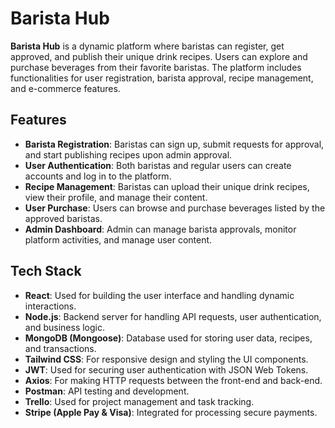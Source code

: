 # Barista Hub

**Barista Hub** is a dynamic platform where baristas can register, get approved, and publish their unique drink recipes. Users can explore and purchase beverages from their favorite baristas. The platform includes functionalities for user registration, barista approval, recipe management, and e-commerce features.

## Features

- **Barista Registration**: Baristas can sign up, submit requests for approval, and start publishing recipes upon admin approval.
- **User Authentication**: Both baristas and regular users can create accounts and log in to the platform.
- **Recipe Management**: Baristas can upload their unique drink recipes, view their profile, and manage their content.
- **User Purchase**: Users can browse and purchase beverages listed by the approved baristas.
- **Admin Dashboard**: Admin can manage barista approvals, monitor platform activities, and manage user content.

## Tech Stack

- **React**: Used for building the user interface and handling dynamic interactions.
- **Node.js**: Backend server for handling API requests, user authentication, and business logic.
- **MongoDB (Mongoose)**: Database used for storing user data, recipes, and transactions.
- **Tailwind CSS**: For responsive design and styling the UI components.
- **JWT**: Used for securing user authentication with JSON Web Tokens.
- **Axios**: For making HTTP requests between the front-end and back-end.
- **Postman**: API testing and development.
- **Trello**: Used for project management and task tracking.
- **Stripe (Apple Pay & Visa)**: Integrated for processing secure payments.
